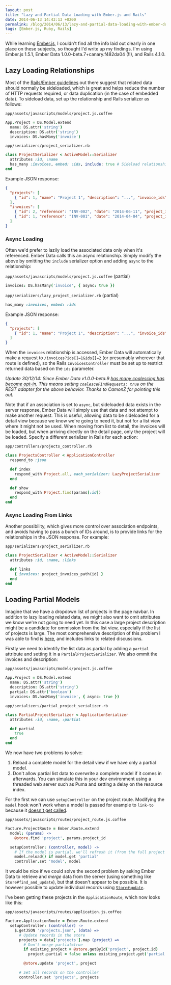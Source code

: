 ```yaml
---
layout: post
title: "Lazy and Partial Data Loading with Ember.js and Rails"
date: 2014-06-13 14:43:13 +0200
permalink: /blog/2014/06/13/lazy-and-partial-data-loading-with-ember-dot-js-and-rails/
tags: [Ember.js, Ruby, Rails]
---
```


While learning [Ember.js](http://emberjs.com/), I couldn't find all the info laid out clearly in one place on these subjects, so thought I'd write up my findings. I'm using Ember.js 1.5.1, Ember Data 1.0.0-beta.7+canary.f482da04 (!!), and Rails 4.1.0.

## Lazy Loading Relationships

Most of the [Rails/Ember guidelines](http://emberjs.com/api/data/classes/DS.ActiveModelSerializer.html) out there suggest that related data should normally be sideloaded, which is great and helps reduce the number of HTTP requests required, or data duplication (in the case of embedded data). To sideload data, set up the relationship and Rails serializer as follows:

`app/assets/javascripts/models/project.js.coffee`

```coffeescript
App.Project = DS.Model.extend
  name: DS.attr('string')
  description: DS.attr('string')
  invoices: DS.hasMany('invoice')
```

`app/serializers/project_serializer.rb`

```ruby 
class ProjectSerializer < ActiveModel::Serializer
  attributes :id, :name
  has_many :invoices, embed: :ids, include: true # Sideload relationship
end
```

Example JSON response:

```json
{
  "projects": [
    { "id": 1, "name": "Project 1", "description": "...", "invoice_ids": [1, 2] }
  ],
  "invoices": [
    { "id": 2, "reference": "INV-002", "date": "2014-06-11", "project_id": 1 },
    { "id": 1, "reference": "INV-001", "date": "2014-04-04", "project_id": 1 }
  ]
}
```

### Async Loading

Often we'd prefer to lazily load the associated data only when it's referenced. Ember Data calls this an async relationship. Simply modify the above by omitting the `include` serializer option and adding `async` to the relationship:

`app/assets/javascripts/models/project.js.coffee` (partial)

```coffeescript
invoices: DS.hasMany('invoice', { async: true })
```

`app/serializers/lazy_project_serializer.rb` (partial)

```ruby
has_many :invoices, embed: :ids
```

Example JSON response:

```json
{
  "projects": [
    { "id": 1, "name": "Project 1", "description": "...", "invoice_ids": [1, 2] }
  ]
}
```

When the `invoices` relationship is accessed, Ember Data will automatically make a request to `/invoices?ids[]=1&ids[]=2` (or presumably wherever that route is defined), so the Rails `InvoicesController` must be set up to restrict returned data based on the `ids` parameter.

*Update 30/12/14: Since Ember Data v1.0.0-beta.9 [has many coalescing has become opt-in](http://emberjs.com/blog/2014/08/18/ember-data-1-0-beta-9-released.html). This means setting `coalesceFindRequests: true` on the REST adapter for the above behavior. Thanks to CamonZ for pointing this out.*

Note that if an association is set to `async`, but sideloaded data exists in the server response, Ember Data will simply use that data and not attempt to make another request. This is useful, allowing data to be sideloaded for a detail view because we know we're going to need it, but not for a list view where it might not be used. When moving from list to detail, the invoices will be loaded, but when arriving directly on the detail page, only the project will be loaded. Specify a different serializer in Rails for each action:

`app/controllers/projects_controller.rb`

```ruby
class ProjectsController < ApplicationController
  respond_to :json

  def index
    respond_with Project.all, each_serializer: LazyProjectSerializer
  end

  def show
    respond_with Project.find(params[:id])
  end
end
```

### Async Loading From Links

Another possibility, which gives more control over association endpoints, and avoids having to pass a bunch of IDs around, is to provide links for the relationships in the JSON response. For example:

`app/serializers/project_serializer.rb`

```ruby
class ProjectSerializer < ActiveModel::Serializer
  attributes :id, :name, :links

  def links
    { invoices: project_invoices_path(id) }
  end
end
```


## Loading Partial Models

Imagine that we have a dropdown list of projects in the page navbar. In addition to lazy loading related data, we might also want to omit attributes we know we're not going to need yet. In this case a large project description might be a candidate for ommission from the list view, especially if the list of projects is large. The most comprehensive description of this problem I was able to find is [here](http://discuss.emberjs.com/t/loading-partial-models-then-filling-them-with-ember-data/819), and includes links to related discussions.

Firstly we need to identify the list data as partial by adding a `partial` attribute and setting it in a `PartialProjectSerializer`. We also ommit the invoices and description:

`app/assets/javascripts/models/project.js.coffee`

```coffeescript
App.Project = DS.Model.extend
  name: DS.attr('string')
  description: DS.attr('string')
  partial: DS.attr('boolean')
  invoices: DS.hasMany('invoice', { async: true })
```

`app/serializers/partial_project_serializer.rb`

```ruby
class PartialProjectSerializer < ApplicationSerializer
  attributes :id, :name, :partial

  def partial
    true
  end
end
```

We now have two problems to solve:

1. Reload a complete model for the detail view if we have only a partial model.
2. Don't allow partial list data to overwrite a complete model if it comes in afterwards. You can simulate this in your dev environment using a threaded web server such as Puma and setting a delay on the resource index.

For the first we can use `setupController` on the project route. Modifying the `model` hook won't work when a model is passed for example to `link-to` because it [doesn't get called](http://emberjs.com/guides/routing/asynchronous-routing/#toc_beforemodel-and-aftermodel).

`app/assets/javascripts/routes/project_route.js.coffee`

```coffeescript
Facture.ProjectRoute = Ember.Route.extend
  model: (params) ->
    @store.find 'project', params.project_id

  setupController: (controller, model) ->
    # If the model is partial, we'll refresh it (from the full project resource)
    model.reload() if model.get 'partial'
    controller.set 'model', model
```

It would be nice if we could solve the second problem by asking Ember Data to retrieve and *merge* data from the server (using something like `Store#find_and_update`), but that doesn't appear to be possible. It is however possible to update individual records using [`Store#update`](http://emberjs.com/api/data/classes/DS.Store.html#method_update).

I've been getting these projects in the `ApplicationRoute`, which now looks like this:

`app/assets/javascripts/routes/application.js.coffee`

```coffeescript
Facture.ApplicationRoute = Ember.Route.extend
  setupController: (controller) ->
    $.getJSON '/projects.json', (data) =>
      # Update records in the store
      projects = data['projects'].map (project) =>
        # Don't merge partial=true
        if existing_project = @store.getById('project', project.id)
          project.partial = false unless existing_project.get('partial')

        @store.update 'project', project

      # Set all records on the controller
      controller.set 'projects', projects
```
